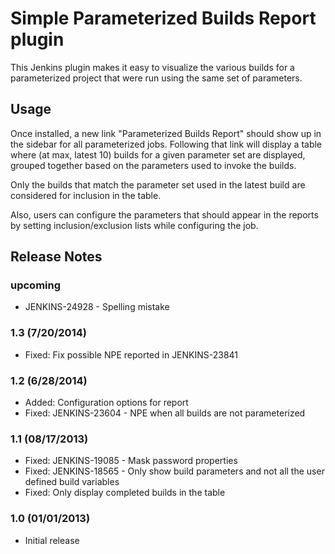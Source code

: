 Simple Parameterized Builds Report plugin
=========================================

This Jenkins plugin makes it easy to visualize the various builds for a parameterized project that were run using the same set of parameters.

Usage
-----

Once installed, a new link "Parameterized Builds Report" should show up in the sidebar for all parameterized jobs. Following that link will display a table where (at max, latest 10) builds for a given parameter set are displayed, grouped together based on the parameters used to invoke the builds.

Only the builds that match the parameter set used in the latest build are considered for inclusion in the table.

Also, users can configure the parameters that should appear in the reports by setting inclusion/exclusion lists while 
configuring the job.

Release Notes
-------------

### upcoming
* JENKINS-24928 - Spelling mistake

### 1.3 (7/20/2014)
* Fixed: Fix possible NPE reported in JENKINS-23841

### 1.2 (6/28/2014)

* Added: Configuration options for report
* Fixed: JENKINS-23604 - NPE when all builds are not parameterized

### 1.1 (08/17/2013)

* Fixed: JENKINS-19085 - Mask password properties
* Fixed: JENKINS-18565 - Only show build parameters and not all the user defined build variables
* Fixed: Only display completed builds in the table

### 1.0 (01/01/2013)

* Initial release